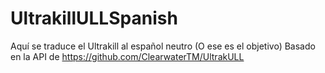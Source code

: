 # UltrakillULLSpanish
Aquí se traduce el Ultrakill al español neutro (O ese es el objetivo)
Basado en la API de https://github.com/ClearwaterTM/UltrakULL


